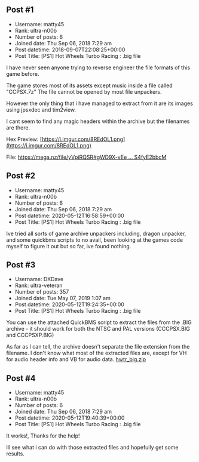 ## Post #1
- Username: matty45
- Rank: ultra-n00b
- Number of posts: 6
- Joined date: Thu Sep 06, 2018 7:29 am
- Post datetime: 2018-09-07T22:08:25+00:00
- Post Title: [PS1] Hot Wheels Turbo Racing : .big file

I have never seen anyone trying to reverse engineer the file formats of this game before.

The game stores most of its assets except music inside a file called "CCPSX.7z"
The file cannot be opened by most file unpackers. 

However the only thing that i have managed to extract from it are its images using jpsxdec and tim2view.

I cant seem to find any magic headers within the archive but the filenames are there.

Hex Preview: [https://i.imgur.com/8REdOL1.png](https://i.imgur.com/8REdOL1.png)

File: [https://mega.nz/file/yVpiRQSR#gWD9X-vEe ... S4fyE2bbcM](https://mega.nz/file/yVpiRQSR#gWD9X-vEe-KgBb7sfwt4-mSAFVh1MDDtpS4fyE2bbcM)
## Post #2
- Username: matty45
- Rank: ultra-n00b
- Number of posts: 6
- Joined date: Thu Sep 06, 2018 7:29 am
- Post datetime: 2020-05-12T16:58:59+00:00
- Post Title: [PS1] Hot Wheels Turbo Racing : .big file

Ive tried all sorts of game archive unpackers including, dragon unpacker, and some quickbms scripts to no avail, been looking at the games code myself to figure it out but so far, ive found nothing.
## Post #3
- Username: DKDave
- Rank: ultra-veteran
- Number of posts: 357
- Joined date: Tue May 07, 2019 1:07 am
- Post datetime: 2020-05-12T19:24:35+00:00
- Post Title: [PS1] Hot Wheels Turbo Racing : .big file

You can use the attached QuickBMS script to extract the files from the .BIG archive - it should work for both the NTSC and PAL versions (CCCPSX.BIG and CCCPSXP.BIG)

As far as I can tell, the archive doesn't separate the file extension from the filename.  I don't know what most of the extracted files are, except for VH for audio header info and VB for audio data.
[hwtr_big.zip](https://xentaxbackup.github.io/file/18138_hwtr_big.zip)
## Post #4
- Username: matty45
- Rank: ultra-n00b
- Number of posts: 6
- Joined date: Thu Sep 06, 2018 7:29 am
- Post datetime: 2020-05-12T19:40:39+00:00
- Post Title: [PS1] Hot Wheels Turbo Racing : .big file

It works!, Thanks for the help!

Ill see what i can do with those extracted files and hopefully get some results.
